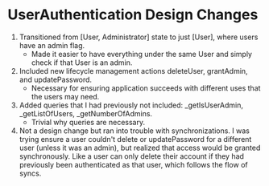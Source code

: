 # UserAuthentication Design Changes

1. Transitioned from [User, Administrator] state to just [User], where users have an admin flag.
   - Made it easier to have everything under the same User and simply check if that User is an admin.
2. Included new lifecycle management actions deleteUser, grantAdmin, and updatePassword.
   - Necessary for ensuring application succeeds with different uses that the users may need.
3. Added queries that I had previously not included: _getIsUserAdmin, _getListOfUsers, _getNumberOfAdmins.
   - Trivial why queries are necessary.
4. Not a design change but ran into trouble with synchronizations. I was trying ensure a user couldn't delete or updatePassword for a different user (unless it was an admin), but realized that access would be granted synchronously. Like a user can only delete their account if they had previously been authenticated as that user, which follows the flow of syncs.
